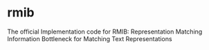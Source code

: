 # rmib
The official Implementation code for RMIB: Representation Matching Information Bottleneck for Matching Text Representations
